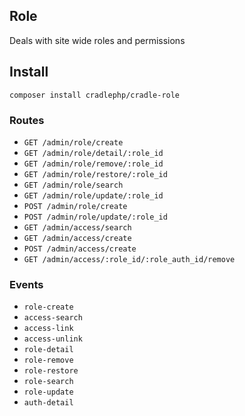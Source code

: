 ## Role

Deals with site wide roles and permissions

## Install

```
composer install cradlephp/cradle-role
```

### Routes

 - `GET /admin/role/create`
 - `GET /admin/role/detail/:role_id`
 - `GET /admin/role/remove/:role_id`
 - `GET /admin/role/restore/:role_id`
 - `GET /admin/role/search`
 - `GET /admin/role/update/:role_id`
 - `POST /admin/role/create`
 - `POST /admin/role/update/:role_id`
 - `GET /admin/access/search`
 - `GET /admin/access/create`
 - `POST /admin/access/create`
 - `GET /admin/access/:role_id/:role_auth_id/remove`

### Events

 - `role-create`
 - `access-search`
 - `access-link`
 - `access-unlink`
 - `role-detail`
 - `role-remove`
 - `role-restore`
 - `role-search`
 - `role-update`
 - `auth-detail`
